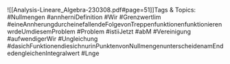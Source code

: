 
![[Analysis-Lineare_Algebra-230308.pdf#page=51]]Tags & Topics:
   #Nullmengen
   #annherniDefinition
   #Wir
   #Grenzwertlim
   #eineAnnherungdurcheinefallendeFolgevonTreppenfunktionenfunktionierenwrdeUmdiesemProblem
   #Problem
   #istiiJetzt
   #abM
   #Vereinigung
   #aufwendigerWir
   #Ungleichung
   #dasichFunktionendiesichnurinPunktenvonNullmengenunterscheidenamEndedengleichenIntegralwert
   #Lnge